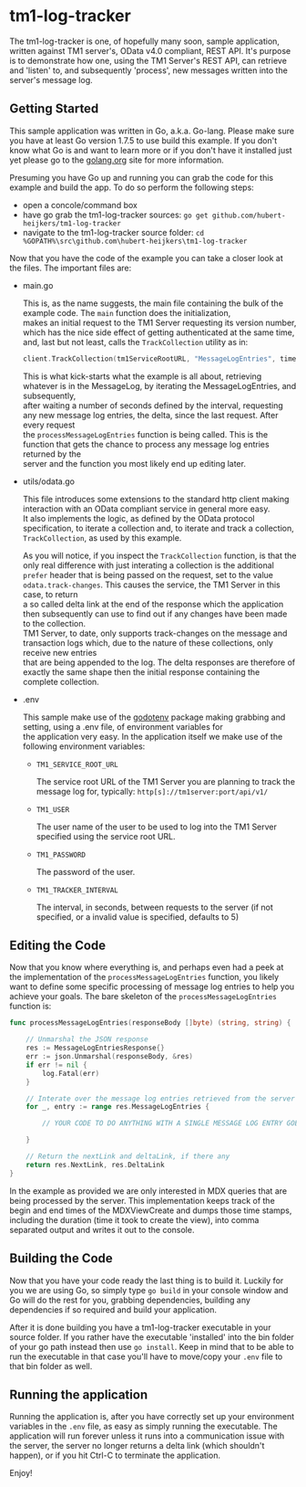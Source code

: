 # tm1-log-tracker

The tm1-log-tracker is one, of hopefully many soon, sample application, written against TM1 server's, OData v4.0 compliant, REST API.
It's purpose is to demonstrate how one, using the TM1 Server's REST API, can retrieve and 'listen' to, and subsequently 'process', new messages written into the server's message log.

## Getting Started 

This sample application was written in Go, a.k.a. Go-lang. Please make sure you have at least Go version 1.7.5 to use build this example.
If you don't know what Go is and want to learn more or if you don't have it installed just yet please go to the [golang.org](https://golang.org/) site for more information.

Presuming you have Go up and running you can grab the code for this example and build the app. To do so perform the following steps:
- open a concole/command box
- have go grab the tm1-log-tracker sources: `go get github.com/hubert-heijkers/tm1-log-tracker`
- navigate to the tm1-log-tracker source folder: `cd %GOPATH%\src\github.com\hubert-heijkers\tm1-log-tracker`

Now that you have the code of the example you can take a closer look at the files. The important files are:

- main.go

   This is, as the name suggests, the main file containing the bulk of the example code. The `main` function does the initialization,  
   makes an initial request to the TM1 Server requesting its version number, which has the nice side effect of getting authenticated at the same time,  
   and, last but not least, calls the `TrackCollection` utility as in: 

   ```Go
   client.TrackCollection(tm1ServiceRootURL, "MessageLogEntries", time.Duration(interval)*time.Second, processMessageLogEntries)
   ```

   This is what kick-starts what the example is all about, retrieving whatever is in the MessageLog, by iterating the MessageLogEntries, and subsequently,  
   after waiting a number of seconds defined by the interval, requesting any new message log entries, the delta, since the last request. After every request  
   the `processMessageLogEntries` function is being called. This is the function that gets the chance to process any message log entries returned by the  
   server and the function you most likely end up editing later.  

- utils/odata.go

   This file introduces some extensions to the standard http client making interaction with an OData compliant service in general more easy.  
   It also implements the logic, as defined by the OData protocol specification, to iterate a collection and, to iterate and track a collection,  
   `TrackCollection`, as used by this example.

   As you will notice, if you inspect the `TrackCollection` function, is that the only real difference with just interating a collection is the additional  
   `prefer` header that is being passed on the request, set to the value `odata.track-changes`. This causes the service, the TM1 Server in this case, to return  
   a so called delta link at the end of the response which the application then subsequently can use to find out if any changes have been made to the collection.  
   TM1 Server, to date, only supports track-changes on the message and transaction logs which, due to the nature of these collections, only receive new entries  
   that are being appended to the log. The delta responses are therefore of exactly the same shape then the initial response containing the complete collection.

- .env

   This sample make use of the [godotenv](https://github.com/joho/godotenv) package making grabbing and setting, using a .env file, of environment variables for  
   the application very easy. In the application itself we make use of the following environment variables:

   - `TM1_SERVICE_ROOT_URL`

      The service root URL of the TM1 Server you are planning to track the message log for, typically: `http[s]://tm1server:port/api/v1/`

   - `TM1_USER`

      The user name of the user to be used to log into the TM1 Server specified using the service root URL.

   - `TM1_PASSWORD`

      The password of the user.
 
   - `TM1_TRACKER_INTERVAL`

      The interval, in seconds, between requests to the server (if not specified, or a invalid value is specified, defaults to 5)
   
## Editing the Code

Now that you know where everything is, and perhaps even had a peek at the implementation of the `processMessageLogEntries` function, you likely want to define
some specific processing of message log entries to help you achieve your goals. The bare skeleton of the `processMessageLogEntries` function is:

```Go
func processMessageLogEntries(responseBody []byte) (string, string) {

    // Unmarshal the JSON response
    res := MessageLogEntriesResponse{}
    err := json.Unmarshal(responseBody, &res)
    if err != nil {
        log.Fatal(err)
    }

    // Interate over the message log entries retrieved from the server
    for _, entry := range res.MessageLogEntries {

        // YOUR CODE TO DO ANYTHING WITH A SINGLE MESSAGE LOG ENTRY GOES HERE!

    }

    // Return the nextLink and deltaLink, if there any
    return res.NextLink, res.DeltaLink
}
```

In the example as provided we are only interested in MDX queries that are being processed by the server. This implementation keeps track of the begin
and end times of the MDXViewCreate and dumps those time stamps, including the duration (time it took to create the view), into comma separated output 
and writes it out to the console. 

## Building the Code

Now that you have your code ready the last thing is to build it. Luckily for you we are using Go, so simply type `go build` in your console window and
Go will do the rest for you, grabbing dependencies, building any dependencies if so required and build your application.

After it is done building you have a tm1-log-tracker executable in your source folder. If you rather have the executable 'installed' into the bin folder
of your go path instead then use `go install`. Keep in mind that to be able to run the executable in that case you'll have to move/copy your `.env` file
to that bin folder as well.

## Running the application

Running the application is, after you have correctly set up your environment variables in the `.env` file, as easy as simply running the executable. The
application will run forever unless it runs into a communication issue with the server, the server no longer returns a delta link (which shouldn't happen),
or if you hit Ctrl-C to terminate the application.

Enjoy!
